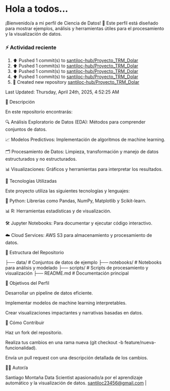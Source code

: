 # Hola a todos...
¡Bienvenido/a a mi perfil de Ciencia de Datos! 🚀 Este perfil está diseñado para mostrar ejemplos, análisis y herramientas útiles para el procesamiento y la visualización de datos.
### ⚡ Actividad reciente

<!--RECENT_ACTIVITY:start-->
1. ⬆️ Pushed 1 commit(s) to [santiloc-hub/Proyecto_TRM_Dolar](https://github.com/santiloc-hub/Proyecto_TRM_Dolar)<br>
2. ⬆️ Pushed 1 commit(s) to [santiloc-hub/Proyecto_TRM_Dolar](https://github.com/santiloc-hub/Proyecto_TRM_Dolar)<br>
3. ⬆️ Pushed 1 commit(s) to [santiloc-hub/Proyecto_TRM_Dolar](https://github.com/santiloc-hub/Proyecto_TRM_Dolar)<br>
4. ⬆️ Pushed 1 commit(s) to [santiloc-hub/Proyecto_TRM_Dolar](https://github.com/santiloc-hub/Proyecto_TRM_Dolar)<br>
5. 📔 Created new repository [santiloc-hub/Proyecto_TRM_Dolar](https://github.com/santiloc-hub/Proyecto_TRM_Dolar)<br>
<!--RECENT_ACTIVITY:end-->
<!--RECENT_ACTIVITY:last_update-->
Last Updated: Thursday, April 24th, 2025, 4:52:25 AM
<!--RECENT_ACTIVITY:last_update_end-->



📌 Descripción

En este repositorio encontrarás:

🔍 Análisis Exploratorio de Datos (EDA): Métodos para comprender conjuntos de datos.

📈 Modelos Predictivos: Implementación de algoritmos de machine learning.

🗂️ Procesamiento de Datos: Limpieza, transformación y manejo de datos estructurados y no estructurados.

📊 Visualizaciones: Gráficos y herramientas para interpretar los resultados.

🚀 Tecnologías Utilizadas

Este proyecto utiliza las siguientes tecnologías y lenguajes:

🐍 Python: Librerías como Pandas, NumPy, Matplotlib y Scikit-learn.

📊 R: Herramientas estadísticas y de visualización.

🛠️ Jupyter Notebooks: Para documentar y ejecutar código interactivo.

☁️ Cloud Services: AWS S3 para almacenamiento y procesamiento de datos.

📁 Estructura del Repositorio

├── data/                # Conjuntos de datos de ejemplo
├── notebooks/           # Notebooks para análisis y modelado
├── scripts/             # Scripts de procesamiento y visualización
├── README.md            # Documentación principal

🎯 Objetivos del Perfil

Desarrollar un pipeline de datos eficiente.

Implementar modelos de machine learning interpretables.

Crear visualizaciones impactantes y narrativas basadas en datos.

📝 Cómo Contribuir

Haz un fork del repositorio.

Realiza tus cambios en una rama nueva (git checkout -b feature/nueva-funcionalidad).

Envía un pull request con una descripción detallada de los cambios.

👩‍💻 Autor/a

Santiago Montaña Data Scientist apasionado/a por el aprendizaje automático y la visualización de datos.
santiloc23456@gmail.com | 

